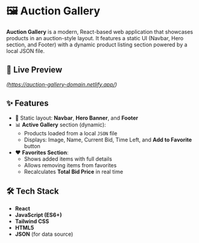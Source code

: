 # 🖼️ Auction Gallery

**Auction Gallery** is a modern, React-based web application that showcases products in an auction-style layout. It features a static UI (Navbar, Hero section, and Footer) with a dynamic product listing section powered by a local JSON file.

## 🚀 Live Preview

_(https://auction-gallery-domain.netlify.app/)_

## ✨ Features

- 🔗 Static layout: **Navbar**, **Hero Banner**, and **Footer**
- 📊 **Active Gallery** section (dynamic):
  - Products loaded from a local `JSON` file
  - Displays: Image, Name, Current Bid, Time Left, and **Add to Favorite** button
- ❤️ **Favorites Section**:
  - Shows added items with full details
  - Allows removing items from favorites
  - Recalculates **Total Bid Price** in real time

## 🛠️ Tech Stack

- **React**
- **JavaScript (ES6+)**
- **Tailwind CSS**
- **HTML5**
- **JSON** (for data source)
